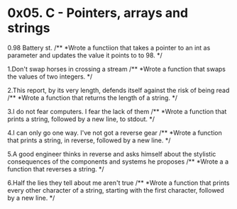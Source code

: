 # 0x05. C - Pointers, arrays and strings

0.98 Battery st.
/**
*Wrote a functiion that takes a pointer to an int as parameter and updates the value it points to to 98.
*/

1.Don't swap horses in crossing a stream
/**
*Wrote a function that swaps the values of two integers.
*/

2.This report, by its very length, defends itself against the risk of being read
/**
*Wrote a function that returns the length of a string.
*/

3.I do not fear computers. I fear the lack of them
/**
*Wrote a function that prints a string, followed by a new line, to stdout.
*/

4.I can only go one way. I've not got a reverse gear
/**
*Wrote a function that prints a string, in reverse, followed by a new line.
*/

5.A good engineer thinks in reverse and asks himself about the stylistic consequences of the components and systems he proposes
/**
*Wrote a a function that reverses a string.
*/

6.Half the lies they tell about me aren't true
/**
*Wrote  a function that prints every other character of a string, starting with the first character, followed by a new line.
*/
